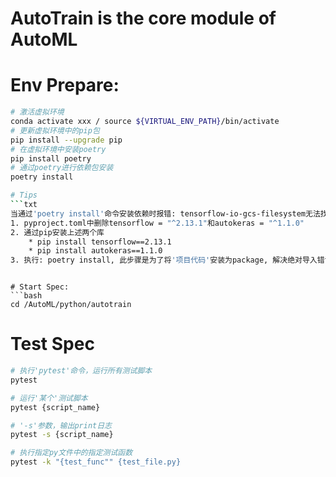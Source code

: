 # AutoTrain is the core module of AutoML

# Env Prepare:
```bash
# 激活虚拟环境
conda activate xxx / source ${VIRTUAL_ENV_PATH}/bin/activate
# 更新虚拟环境中的pip包
pip install --upgrade pip
# 在虚拟环境中安装poetry
pip install poetry
# 通过poetry进行依赖包安装
poetry install

# Tips
```txt
当通过'poetry install'命令安装依赖时报错: tensorflow-io-gcs-filesystem无法找到合适版本, 尝试通过以下步骤搭建环境:
1. pyproject.toml中删除tensorflow = "^2.13.1"和autokeras = "^1.1.0"
2. 通过pip安装上述两个库
    * pip install tensorflow==2.13.1
    * pip install autokeras==1.1.0
3. 执行: poetry install, 此步骤是为了将'项目代码'安装为package, 解决绝对导入错误问题。
```

```

# Start Spec:
```bash
cd /AutoML/python/autotrain
```

# Test Spec
```bash
# 执行'pytest'命令，运行所有测试脚本
pytest

# 运行'某个'测试脚本
pytest {script_name}

# '-s'参数，输出print日志
pytest -s {script_name}

# 执行指定py文件中的指定测试函数
pytest -k "{test_func"" {test_file.py}
```